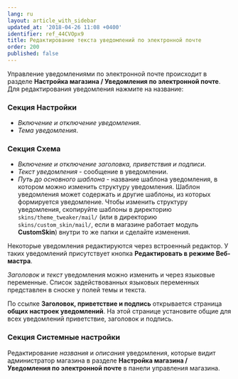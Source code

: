 ```yaml
---
lang: ru
layout: article_with_sidebar
updated_at: '2018-04-26 11:08 +0400'
identifier: ref_44CVOpx9
title: Редактирование текста уведомлений по электронной почте
order: 200
published: false
---
```

Управление уведомлениями по электронной почте происходит в разделе **Настройка магазина / Уведомления по электронной почте**. Для редактирования уведомления нажмите на  название:

### Секция Настройки

- _Включение и отключение уведомления_.
- _Тема уведомления_.

### Секция Схема

- _Включение и отключение заголовка, приветствия и подписи_. 
- _Текст уведомления_ - сообщение в уведомлении.
- _Путь до основного шаблона_ - название шаблона уведомления, в котором можно изменить структуру уведомления. Шаблон уведомления может содержать и другие шаблоны, из которых формируется уведомление. Чтобы изменить структуру уведомления, скопируйте шаблоны в директорию `skins/theme_tweaker/mail/` (или в директорию `skins/custom_skin/mail/`, если в магазине работает модуль **CustomSkin**) внутри то же папки и сделайте изменения.

Некоторые уведомления редактируются через встроенный редактор. У таких уведомлений присутствует кнопка **Редактировать в режиме Веб-мастра**.
  
_Заголовок_ и _текст_ уведомления можно изменить и через языковые переменные. Список задействованных языковых переменных представлен в сноске у полей темы и текста.

По ссылке **Заголовок, приветствие и подпись** открывается страница **общих настроек уведомлений**. На этой странице установите общие для всех уведомлений приветствие, заголовок и подпись.

### Секция Системные настройки

Редактирование _названия_ и _описания_ уведомления, которые видит администратор магазина в разделе **Настройка магазина / Уведомления по электронной почте** в панели управления магазина.